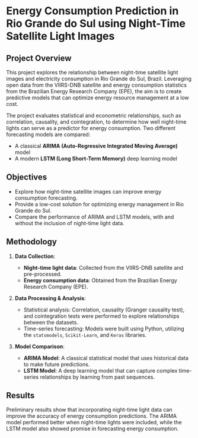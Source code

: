 # Energy Consumption Prediction in Rio Grande do Sul using Night-Time Satellite Light Images


## Project Overview

This project explores the relationship between night-time satellite light images and electricity consumption in Rio Grande do Sul, Brazil. Leveraging open data from the VIIRS-DNB satellite and energy consumption statistics from the Brazilian Energy Research Company (EPE), the aim is to create predictive models that can optimize energy resource management at a low cost.

The project evaluates statistical and econometric relationships, such as correlation, causality, and cointegration, to determine how well night-time lights can serve as a predictor for energy consumption. Two different forecasting models are compared:
- A classical **ARIMA (Auto-Regressive Integrated Moving Average)** model
- A modern **LSTM (Long Short-Term Memory)** deep learning model

## Objectives
- Explore how night-time satellite images can improve energy consumption forecasting.
- Provide a low-cost solution for optimizing energy management in Rio Grande do Sul.
- Compare the performance of ARIMA and LSTM models, with and without the inclusion of night-time light data.

## Methodology
1. **Data Collection**:
   - **Night-time light data**: Collected from the VIIRS-DNB satellite and pre-processed.
   - **Energy consumption data**: Obtained from the Brazilian Energy Research Company (EPE).

2. **Data Processing & Analysis**:
   - Statistical analysis: Correlation, causality (Granger causality test), and cointegration tests were performed to explore relationships between the datasets.
   - Time-series forecasting: Models were built using Python, utilizing the `statsmodels`, `Scikit-Learn`, and `Keras` libraries.

3. **Model Comparison**:
   - **ARIMA Model**: A classical statistical model that uses historical data to make future predictions.
   - **LSTM Model**: A deep learning model that can capture complex time-series relationships by learning from past sequences.

## Results
Preliminary results show that incorporating night-time light data can improve the accuracy of energy consumption predictions. The ARIMA model performed better when night-time lights were included, while the LSTM model also showed promise in forecasting energy consumption.
